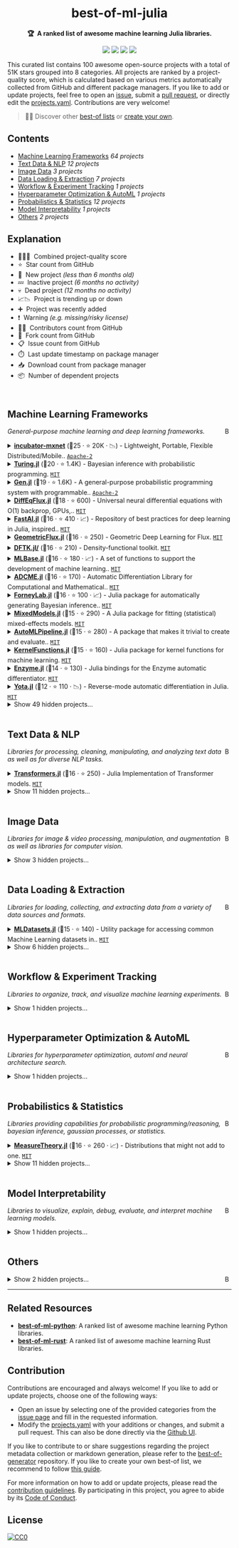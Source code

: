 <!-- markdownlint-disable -->
<h1 align="center">
    best-of-ml-julia
    <br>
</h1>

<p align="center">
    <strong>🏆&nbsp; A ranked list of awesome machine learning Julia libraries.</strong>
</p>

<p align="center">
    <a href="https://best-of.org" title="Best-of Badge"><img src="http://bit.ly/3o3EHNN"></a>
    <a href="#Contents" title="Project Count"><img src="https://img.shields.io/badge/projects-100-blue.svg?color=5ac4bf"></a>
    <a href="#Contribution" title="Contributions are welcome"><img src="https://img.shields.io/badge/contributions-welcome-green.svg"></a>
    <a href="https://github.com/e-tony/best-of-ml-julia/releases" title="Best-of Updates"><img src="https://img.shields.io/github/release-date/e-tony/best-of-ml-julia?color=green&label=updated"></a>
</p>

This curated list contains 100 awesome open-source projects with a total of 51K stars grouped into 8 categories. All projects are ranked by a project-quality score, which is calculated based on various metrics automatically collected from GitHub and different package managers. If you like to add or update projects, feel free to open an [issue](https://github.com/e-tony/best-of-ml-julia/issues/new/choose), submit a [pull request](https://github.com/e-tony/best-of-ml-julia/pulls), or directly edit the [projects.yaml](https://github.com/e-tony/best-of-ml-julia/edit/main/projects.yaml). Contributions are very welcome!

> 🧙‍♂️  Discover other [best-of lists](https://best-of.org) or [create your own](https://github.com/best-of-lists/best-of/blob/main/create-best-of-list.md).

## Contents

- [Machine Learning Frameworks](#machine-learning-frameworks) _64 projects_
- [Text Data & NLP](#text-data--nlp) _12 projects_
- [Image Data](#image-data) _3 projects_
- [Data Loading & Extraction](#data-loading--extraction) _7 projects_
- [Workflow & Experiment Tracking](#workflow--experiment-tracking) _1 projects_
- [Hyperparameter Optimization & AutoML](#hyperparameter-optimization--automl) _1 projects_
- [Probabilistics & Statistics](#probabilistics--statistics) _12 projects_
- [Model Interpretability](#model-interpretability) _1 projects_
- [Others](#others) _2 projects_

## Explanation
- 🥇🥈🥉&nbsp; Combined project-quality score
- ⭐️&nbsp; Star count from GitHub
- 🐣&nbsp; New project _(less than 6 months old)_
- 💤&nbsp; Inactive project _(6 months no activity)_
- 💀&nbsp; Dead project _(12 months no activity)_
- 📈📉&nbsp; Project is trending up or down
- ➕&nbsp; Project was recently added
- ❗️&nbsp; Warning _(e.g. missing/risky license)_
- 👨‍💻&nbsp; Contributors count from GitHub
- 🔀&nbsp; Fork count from GitHub
- 📋&nbsp; Issue count from GitHub
- ⏱️&nbsp; Last update timestamp on package manager
- 📥&nbsp; Download count from package manager
- 📦&nbsp; Number of dependent projects

<br>

## Machine Learning Frameworks

<a href="#contents"><img align="right" width="15" height="15" src="https://git.io/JtehR" alt="Back to top"></a>

_General-purpose machine learning and deep learning frameworks._

<details><summary><b><a href="https://github.com/apache/incubator-mxnet">incubator-mxnet</a></b> (🥇25 ·  ⭐ 20K · 📉) - Lightweight, Portable, Flexible Distributed/Mobile.. <code><a href="http://bit.ly/3nYMfla">Apache-2</a></code></summary>

- [GitHub](https://github.com/apache/incubator-mxnet) (👨‍💻 970 · 🔀 6.5K · 📥 24K · 📋 9.4K - 18% open · ⏱️ 06.11.2021):

	```
	git clone https://github.com/apache/incubator-mxnet
	```
</details>
<details><summary><b><a href="https://github.com/TuringLang/Turing.jl">Turing.jl</a></b> (🥇20 ·  ⭐ 1.4K) - Bayesian inference with probabilistic programming. <code><a href="http://bit.ly/34MBwT8">MIT</a></code></summary>

- [GitHub](https://github.com/TuringLang/Turing.jl) (👨‍💻 79 · 🔀 170 · 📋 860 - 21% open · ⏱️ 27.09.2021):

	```
	git clone https://github.com/TuringLang/Turing.jl
	```
</details>
<details><summary><b><a href="https://github.com/probcomp/Gen.jl">Gen.jl</a></b> (🥇19 ·  ⭐ 1.6K) - A general-purpose probabilistic programming system with programmable.. <code><a href="http://bit.ly/3nYMfla">Apache-2</a></code></summary>

- [GitHub](https://github.com/probcomp/Gen.jl) (👨‍💻 31 · 🔀 140 · 📋 250 - 54% open · ⏱️ 09.10.2021):

	```
	git clone https://github.com/probcomp/Gen.jl
	```
</details>
<details><summary><b><a href="https://github.com/SciML/DiffEqFlux.jl">DiffEqFlux.jl</a></b> (🥇18 ·  ⭐ 600) - Universal neural differential equations with O(1) backprop, GPUs,.. <code><a href="http://bit.ly/34MBwT8">MIT</a></code></summary>

- [GitHub](https://github.com/SciML/DiffEqFlux.jl) (👨‍💻 61 · 🔀 110 · 📋 290 - 25% open · ⏱️ 04.11.2021):

	```
	git clone https://github.com/SciML/DiffEqFlux.jl
	```
</details>
<details><summary><b><a href="https://github.com/FluxML/FastAI.jl">FastAI.jl</a></b> (🥈16 ·  ⭐ 410 · 📈) - Repository of best practices for deep learning in Julia, inspired.. <code><a href="http://bit.ly/34MBwT8">MIT</a></code></summary>

- [GitHub](https://github.com/FluxML/FastAI.jl) (👨‍💻 13 · 🔀 35 · 📋 31 - 25% open · ⏱️ 26.10.2021):

	```
	git clone https://github.com/FluxML/FastAI.jl
	```
</details>
<details><summary><b><a href="https://github.com/FluxML/GeometricFlux.jl">GeometricFlux.jl</a></b> (🥈16 ·  ⭐ 250) - Geometric Deep Learning for Flux. <code><a href="http://bit.ly/34MBwT8">MIT</a></code></summary>

- [GitHub](https://github.com/FluxML/GeometricFlux.jl) (👨‍💻 13 · 🔀 23 · 📋 86 - 56% open · ⏱️ 24.09.2021):

	```
	git clone https://github.com/yuehhua/GeometricFlux.jl
	```
</details>
<details><summary><b><a href="https://github.com/JuliaMolSim/DFTK.jl">DFTK.jl/</a></b> (🥈16 ·  ⭐ 210) - Density-functional toolkit. <code><a href="http://bit.ly/34MBwT8">MIT</a></code></summary>

- [GitHub](https://github.com/JuliaMolSim/DFTK.jl) (🔀 37 · 📋 160 - 33% open · ⏱️ 04.11.2021):

	```
	git clone https://github.com/JuliaMolSim/DFTK.jl/
	```
</details>
<details><summary><b><a href="https://github.com/JuliaStats/MLBase.jl">MLBase.jl</a></b> (🥈16 ·  ⭐ 180 · 📈) - A set of functions to support the development of machine learning.. <code><a href="http://bit.ly/34MBwT8">MIT</a></code></summary>

- [GitHub](https://github.com/JuliaStats/MLBase.jl) (👨‍💻 17 · 🔀 57 · 📋 21 - 33% open · ⏱️ 17.09.2021):

	```
	git clone https://github.com/JuliaStats/MLBase.jl
	```
</details>
<details><summary><b><a href="https://github.com/kailaix/ADCME.jl">ADCME.jl</a></b> (🥈16 ·  ⭐ 170) - Automatic Differentiation Library for Computational and Mathematical.. <code><a href="http://bit.ly/34MBwT8">MIT</a></code></summary>

- [GitHub](https://github.com/kailaix/ADCME.jl) (👨‍💻 4 · 🔀 44 · 📥 110 · 📋 40 - 37% open · ⏱️ 09.09.2021):

	```
	git clone https://github.com/kailaix/ADCME.jl
	```
</details>
<details><summary><b><a href="https://github.com/biaslab/ForneyLab.jl">ForneyLab.jl</a></b> (🥈16 ·  ⭐ 100 · 📈) - Julia package for automatically generating Bayesian inference.. <code><a href="http://bit.ly/34MBwT8">MIT</a></code></summary>

- [GitHub](https://github.com/biaslab/ForneyLab.jl) (👨‍💻 19 · 🔀 28 · 📋 65 - 23% open · ⏱️ 29.09.2021):

	```
	git clone https://github.com/biaslab/ForneyLab.jl
	```
</details>
<details><summary><b><a href="https://github.com/JuliaStats/MixedModels.jl">MixedModels.jl</a></b> (🥈15 ·  ⭐ 290) - A Julia package for fitting (statistical) mixed-effects models. <code><a href="http://bit.ly/34MBwT8">MIT</a></code></summary>

- [GitHub](https://github.com/JuliaStats/MixedModels.jl) (👨‍💻 23 · 🔀 41 · 📋 240 - 8% open · ⏱️ 03.11.2021):

	```
	git clone https://github.com/JuliaStats/MixedModels.jl
	```
</details>
<details><summary><b><a href="https://github.com/IBM/AutoMLPipeline.jl">AutoMLPipeline.jl</a></b> (🥈15 ·  ⭐ 280) - A package that makes it trivial to create and evaluate.. <code><a href="http://bit.ly/34MBwT8">MIT</a></code></summary>

- [GitHub](https://github.com/IBM/AutoMLPipeline.jl) (👨‍💻 4 · 🔀 21 · 📋 67 - 28% open · ⏱️ 04.11.2021):

	```
	git clone https://github.com/IBM/AutoMLPipeline.jl
	```
</details>
<details><summary><b><a href="https://github.com/JuliaGaussianProcesses/KernelFunctions.jl">KernelFunctions.jl</a></b> (🥈15 ·  ⭐ 160) - Julia package for kernel functions for machine learning. <code><a href="http://bit.ly/34MBwT8">MIT</a></code></summary>

- [GitHub](https://github.com/JuliaGaussianProcesses/KernelFunctions.jl) (👨‍💻 19 · 🔀 19 · 📋 140 - 41% open · ⏱️ 04.11.2021):

	```
	git clone https://github.com/JuliaGaussianProcesses/KernelFunctions.jl
	```
</details>
<details><summary><b><a href="https://github.com/wsmoses/Enzyme.jl">Enzyme.jl</a></b> (🥉14 ·  ⭐ 130) - Julia bindings for the Enzyme automatic differentiator. <code><a href="http://bit.ly/34MBwT8">MIT</a></code></summary>

- [GitHub](https://github.com/wsmoses/Enzyme.jl) (👨‍💻 10 · 🔀 13 · 📋 58 - 37% open · ⏱️ 01.11.2021):

	```
	git clone https://github.com/wsmoses/Enzyme.jl
	```
</details>
<details><summary><b><a href="https://github.com/dfdx/Yota.jl">Yota.jl</a></b> (🥉12 ·  ⭐ 110 · 📉) - Reverse-mode automatic differentiation in Julia. <code><a href="http://bit.ly/34MBwT8">MIT</a></code></summary>

- [GitHub](https://github.com/dfdx/Yota.jl) (👨‍💻 8 · 🔀 8 · 📋 45 - 15% open · ⏱️ 29.10.2021):

	```
	git clone https://github.com/dfdx/Yota.jl
	```
</details>
<details><summary>Show 49 hidden projects...</summary>

- <b><a href="https://github.com/FluxML/Flux.jl">Flux.jl</a></b> (🥇19 ·  ⭐ 3.3K) - Relax! Flux is the ML library that doesn't make you tensor. <code>❗Unlicensed</code>
- <b><a href="https://github.com/denizyuret/Knet.jl">Knet.jl</a></b> (🥇19 ·  ⭐ 1.3K) - Ko University deep learning framework. <code>❗Unlicensed</code>
- <b><a href="https://github.com/SciML/DifferentialEquations.jl">DifferentialEquations.jl</a></b> (🥇17 ·  ⭐ 2K) - Multi-language suite for high-performance solvers of.. <code>❗Unlicensed</code>
- <b><a href="https://github.com/alan-turing-institute/MLJ.jl">MLJ.jl</a></b> (🥇17 ·  ⭐ 1.2K) - A Julia machine learning framework. <code>❗Unlicensed</code>
- <b><a href="https://github.com/FluxML/Zygote.jl">Zygote.jl</a></b> (🥇17 ·  ⭐ 1.1K) - Intimate Affection Auditor. <code>❗Unlicensed</code>
- <b><a href="https://github.com/JuliaAI/MLJBase.jl">MLJBase.jl</a></b> (🥇17 ·  ⭐ 84) - Core functionality for the MLJ machine learning framework. <code><a href="http://bit.ly/34MBwT8">MIT</a></code>
- <b><a href="https://github.com/SciML/ModelingToolkit.jl">ModelingToolkit.jl</a></b> (🥈16 ·  ⭐ 870) - A modeling framework for automatically parallelized.. <code>❗Unlicensed</code>
- <b><a href="https://github.com/SciML/NeuralPDE.jl">NeuralPDE.jl</a></b> (🥈16 ·  ⭐ 480) - Physics-Informed Neural Networks (PINN) and Deep BSDE.. <code>❗Unlicensed</code>
- <b><a href="https://github.com/JuliaReinforcementLearning/ReinforcementLearning.jl">ReinforcementLearning.jl</a></b> (🥈16 ·  ⭐ 300) - A reinforcement learning package for Julia. <code>❗Unlicensed</code>
- <b><a href="https://github.com/SciML/OrdinaryDiffEq.jl">OrdinaryDiffEq.jl</a></b> (🥈16 ·  ⭐ 280) - High performance differential equation solvers for.. <code>❗Unlicensed</code>
- <b><a href="https://github.com/SciML/DiffEqBase.jl">DiffEqBase.jl</a></b> (🥈16 ·  ⭐ 160) - The lightweight Base library for shared types and.. <code>❗Unlicensed</code>
- <b><a href="https://github.com/JuliaStats/Distances.jl">Distances.jl</a></b> (🥈15 ·  ⭐ 310) - A Julia package for evaluating distances (metrics) between.. <code>❗Unlicensed</code>
- <b><a href="https://github.com/bensadeghi/DecisionTree.jl">DecisionTree.jl</a></b> (🥈15 ·  ⭐ 250) - Julia implementation of Decision Tree (CART) and.. <code>❗Unlicensed</code>
- <b><a href="https://github.com/malmaud/TensorFlow.jl">TensorFlow.jl</a></b> (🥉14 ·  ⭐ 840) - A Julia wrapper for TensorFlow. <code>❗Unlicensed</code>
- <b><a href="https://github.com/QuantumBFS/Yao.jl">Yao.jl</a></b> (🥉14 ·  ⭐ 600) - Extensible, Efficient Quantum Algorithm Design for Humans. <code>❗Unlicensed</code>
- <b><a href="https://github.com/cstjean/ScikitLearn.jl">ScikitLearn.jl</a></b> (🥉14 ·  ⭐ 460) - Julia implementation of the scikit-learn API.. <code>❗Unlicensed</code>
- <b><a href="https://github.com/FluxML/NNlib.jl">NNlib.jl</a></b> (🥉14 ·  ⭐ 120) - Neural Network primitives with multiple backends. <code>❗Unlicensed</code>
- <b><a href="https://github.com/SciML/ReservoirComputing.jl">ReservoirComputing.jl</a></b> (🥉14 ·  ⭐ 89) - Reservoir computing utilities for scientific machine.. <code><a href="http://bit.ly/34MBwT8">MIT</a></code>
- <b><a href="https://github.com/IBM/TSML.jl">TSML.jl</a></b> (🥉14 ·  ⭐ 71) - A package for time series data processing, classification, clustering, and.. <code><a href="http://bit.ly/34MBwT8">MIT</a></code>
- <b><a href="https://github.com/FluxML/FluxTraining.jl">FluxTraining.jl</a></b> (🥉14 ·  ⭐ 49) - A flexible neural net training library inspired by fast.ai. <code><a href="http://bit.ly/34MBwT8">MIT</a></code>
- <b><a href="https://github.com/pluskid/Mocha.jl">Mocha.jl</a></b> (🥉13 ·  ⭐ 1.3K · 💀) - Deep Learning framework for Julia. <code>❗Unlicensed</code>
- <b><a href="https://github.com/JuliaStats/Clustering.jl">Clustering.jl</a></b> (🥉13 ·  ⭐ 260 · 💤) - A Julia package for data clustering. <code>❗Unlicensed</code>
- <b><a href="https://github.com/dmlc/XGBoost.jl">XGBoost.jl</a></b> (🥉13 ·  ⭐ 200 · 💤) - XGBoost Julia Package. <code>❗Unlicensed</code>
- <b><a href="https://github.com/JuliaGPU/ArrayFire.jl">ArrayFire.jl</a></b> (🥉13 ·  ⭐ 190 · 💤) - Julia wrapper for the ArrayFire library. <code>❗Unlicensed</code>
- <b><a href="https://github.com/hshindo/Merlin.jl">Merlin.jl</a></b> (🥉13 ·  ⭐ 150 · 💀) - Deep Learning for Julia. <code><a href="http://bit.ly/34MBwT8">MIT</a></code>
- <b><a href="https://github.com/madsjulia/Mads.jl">Mads.jl</a></b> (🥉13 ·  ⭐ 82) - MADS: Model Analysis & Decision Support. <code>❗Unlicensed</code>
- <b><a href="https://github.com/SciML/DiffEqParamEstim.jl">DiffEqParamEstim.jl</a></b> (🥉13 ·  ⭐ 33) - Easy scientific machine learning (SciML) parameter.. <code>❗Unlicensed</code>
- <b><a href="https://github.com/JuliaGaussianProcesses/Stheno.jl">Stheno.jl</a></b> (🥉12 ·  ⭐ 280) - Probabilistic Programming with Gaussian processes in Julia. <code>❗Unlicensed</code>
- <b><a href="https://github.com/brian-j-smith/Mamba.jl">Mamba.jl</a></b> (🥉12 ·  ⭐ 240 · 💀) - Markov chain Monte Carlo (MCMC) for Bayesian analysis in.. <code>❗Unlicensed</code>
- <b><a href="https://github.com/denizyuret/AutoGrad.jl">AutoGrad.jl</a></b> (🥉12 ·  ⭐ 150) - Julia port of the Python autograd package. <code>❗Unlicensed</code>
- <b><a href="https://github.com/JuliaML/LossFunctions.jl">LossFunctions.jl</a></b> (🥉12 ·  ⭐ 100) - Julia package of loss functions for machine learning. <code>❗Unlicensed</code>
- <b><a href="https://github.com/dillondaudert/UMAP.jl">UMAP.jl</a></b> (🥉12 ·  ⭐ 87 · 💤) - Uniform Manifold Approximation and Projection (UMAP) implementation in.. <code><a href="http://bit.ly/34MBwT8">MIT</a></code>
- <b><a href="https://github.com/mschauer/CausalInference.jl">CausalInference.jl</a></b> (🥉12 ·  ⭐ 78) - Causal inference, graphical models and structure.. <code>❗Unlicensed</code>
- <b><a href="https://github.com/JuliaStats/Loess.jl">Loess.jl</a></b> (🥉12 ·  ⭐ 64 · 💤) - Local regression, so smooooth!. <code>❗Unlicensed</code>
- <b><a href="https://github.com/xiaodaigh/JLBoost.jl">JLBoost.jl</a></b> (🥉12 ·  ⭐ 63 · 💤) - A 100%-Julia implementation of Gradient-Boosting Regression Tree.. <code><a href="http://bit.ly/34MBwT8">MIT</a></code>
- <b><a href="https://github.com/bat/bat">bat</a></b> (🥉12 ·  ⭐ 58 · 💤) - Bayesian analysis toolkit http://mpp.mpg.de/bat. <code>❗Unlicensed</code>
- <b><a href="https://github.com/Chemellia/AtomicGraphNets.jl">AtomicGraphNets.jl</a></b> (🥉12 ·  ⭐ 48) - Atomic graph models for molecules and crystals in Julia. <code><a href="http://bit.ly/34MBwT8">MIT</a></code>
- <b><a href="https://github.com/JuliaML/Reinforce.jl">Reinforce.jl</a></b> (🥉11 ·  ⭐ 190) - Abstractions, algorithms, and utilities for reinforcement.. <code>❗Unlicensed</code>
- <b><a href="https://github.com/SciML/DiffEqBayes.jl">DiffEqBayes.jl</a></b> (🥉11 ·  ⭐ 100) - Extension functionality which uses Stan.jl,.. <code>❗Unlicensed</code>
- <b><a href="https://github.com/FluxML/ONNX.jl">ONNX.jl</a></b> (🥉11 ·  ⭐ 87) - Read ONNX graphs in Julia. <code>❗Unlicensed</code>
- <b><a href="https://github.com/mossr/BeautifulAlgorithms.jl">BeautifulAlgorithms.jl</a></b> (🥉10 ·  ⭐ 910 · ➕) - Concise and beautiful algorithms written in Julia. <code>❗Unlicensed</code>
- <b><a href="https://github.com/FluxML/Torch.jl">Torch.jl</a></b> (🥉10 ·  ⭐ 140 · 💤) - Sensible extensions for exposing torch in Julia. <code>❗Unlicensed</code>
- <b><a href="https://github.com/JuliaStats/NMF.jl">NMF.jl</a></b> (🥉10 ·  ⭐ 71) - A Julia package for non-negative matrix factorization. <code>❗Unlicensed</code>
- <b><a href="https://github.com/bhattlab/lathe">lathe</a></b> (🥉10 ·  ⭐ 49) - A tool for generating bacterial genomes from metagenomes with nanopore long.. <code><a href="http://bit.ly/34MBwT8">MIT</a></code>
- <b><a href="https://github.com/davidavdav/ROCAnalysis.jl">ROCAnalysis.jl</a></b> (🥉10 ·  ⭐ 27) - Receiver Operating Characteristics and functions for.. <code>❗Unlicensed</code>
- <b><a href="https://github.com/wildart/ManifoldLearning.jl">ManifoldLearning.jl</a></b> (🥉9 ·  ⭐ 61) - A Julia package for manifold learning and nonlinear.. <code>❗Unlicensed</code>
- <b><a href="https://github.com/trthatcher/DiscriminantAnalysis.jl">DiscriminantAnalysis.jl</a></b> (🥉9 ·  ⭐ 8 · 💤) - Regularized discriminant analysis in Julia. <code><a href="http://bit.ly/34MBwT8">MIT</a></code>
- <b><a href="https://github.com/alan-turing-institute/TimeSeriesClassification.jl">TimeSeriesClassification.jl</a></b> (🥉8 ·  ⭐ 19 · 💤) - Machine Learning with Time Series in Julia. <code><a href="http://bit.ly/34MBwT8">MIT</a></code>
- <b><a href="https://github.com/JuliaML/OpenAIGym.jl">OpenAIGym.jl</a></b> (🥉7 ·  ⭐ 93 · 💀) - OpenAI's Gym binding for Julia. <code>❗Unlicensed</code>
</details>
<br>

## Text Data & NLP

<a href="#contents"><img align="right" width="15" height="15" src="https://git.io/JtehR" alt="Back to top"></a>

_Libraries for processing, cleaning, manipulating, and analyzing text data as well as for diverse NLP tasks._

<details><summary><b><a href="https://github.com/chengchingwen/Transformers.jl">Transformers.jl</a></b> (🥇16 ·  ⭐ 250) - Julia Implementation of Transformer models. <code><a href="http://bit.ly/34MBwT8">MIT</a></code></summary>

- [GitHub](https://github.com/chengchingwen/Transformers.jl) (👨‍💻 11 · 🔀 39 · 📋 34 - 35% open · ⏱️ 03.09.2021):

	```
	git clone https://github.com/chengchingwen/Transformers.jl
	```
</details>
<details><summary>Show 11 hidden projects...</summary>

- <b><a href="https://github.com/JuliaText/TextAnalysis.jl">TextAnalysis.jl</a></b> (🥇15 ·  ⭐ 320 · 📉) - Julia package for text analysis. <code>❗Unlicensed</code>
- <b><a href="https://github.com/sbos/AdaGram.jl">AdaGram.jl</a></b> (🥈11 ·  ⭐ 160 · 💀) - Adaptive Skip-gram implementation in Julia. <code><a href="http://bit.ly/34MBwT8">MIT</a></code>
- <b><a href="https://github.com/JuliaText/WordTokenizers.jl">WordTokenizers.jl</a></b> (🥈11 ·  ⭐ 75 · 💤) - High performance tokenizers for natural language.. <code>❗Unlicensed</code>
- <b><a href="https://github.com/JuliaText/Embeddings.jl">Embeddings.jl</a></b> (🥈11 ·  ⭐ 58 · 💀) - Functions and data dependencies for loading various word.. <code><a href="http://bit.ly/34MBwT8">MIT</a></code>
- <b><a href="https://github.com/JuliaText/Languages.jl">Languages.jl</a></b> (🥉10 ·  ⭐ 38 · 💤) - A package for working with human languages. <code>❗Unlicensed</code>
- <b><a href="https://github.com/JuliaText/TextModels.jl">TextModels.jl</a></b> (🥉10 ·  ⭐ 14) - Neural Network based models for Natural Language Processing. <code>❗Unlicensed</code>
- <b><a href="https://github.com/chengchingwen/BytePairEncoding.jl">BytePairEncoding.jl</a></b> (🥉10 ·  ⭐ 5 · 💤) - Julia implementation of Byte Pair Encoding for NLP. <code><a href="http://bit.ly/34MBwT8">MIT</a></code>
- <b><a href="https://github.com/JuliaText/Word2Vec.jl">Word2Vec.jl</a></b> (🥉9 ·  ⭐ 56 · 💤) - Julia interface to word2vec. <code>❗Unlicensed</code>
- <b><a href="https://github.com/JuliaText/WordNet.jl">WordNet.jl</a></b> (🥉9 ·  ⭐ 26 · 💀) - A Julia package for Princeton's WordNet. <code>❗Unlicensed</code>
- <b><a href="https://github.com/slycoder/TopicModels.jl">TopicModels.jl</a></b> (🥉8 ·  ⭐ 33 · 💀) - TopicModels for Julia. <code><a href="http://bit.ly/34MBwT8">MIT</a></code>
- <b><a href="https://github.com/JuliaText/Snowball.jl">Snowball.jl</a></b> (🥉5 ·  ⭐ 1 · 💤) - Snowball stemming algorithms. <code><a href="http://bit.ly/34MBwT8">MIT</a></code>
</details>
<br>

## Image Data

<a href="#contents"><img align="right" width="15" height="15" src="https://git.io/JtehR" alt="Back to top"></a>

_Libraries for image & video processing, manipulation, and augmentation as well as libraries for computer vision._

<details><summary>Show 3 hidden projects...</summary>

- <b><a href="https://github.com/FluxML/Metalhead.jl">Metalhead.jl</a></b> (🥇17 ·  ⭐ 230 · 📈) - Computer vision models for Flux. <code>❗Unlicensed</code>
- <b><a href="https://github.com/JuliaImages/Images.jl">Images.jl</a></b> (🥉15 ·  ⭐ 460) - An image library for Julia. <code>❗Unlicensed</code>
- <b><a href="https://github.com/Evizero/Augmentor.jl">Augmentor.jl</a></b> (🥉13 ·  ⭐ 110) - A fast image augmentation library in Julia for machine.. <code>❗Unlicensed</code>
</details>
<br>

## Data Loading & Extraction

<a href="#contents"><img align="right" width="15" height="15" src="https://git.io/JtehR" alt="Back to top"></a>

_Libraries for loading, collecting, and extracting data from a variety of data sources and formats._

<details><summary><b><a href="https://github.com/JuliaML/MLDatasets.jl">MLDatasets.jl</a></b> (🥈15 ·  ⭐ 140) - Utility package for accessing common Machine Learning datasets in.. <code><a href="http://bit.ly/34MBwT8">MIT</a></code></summary>

- [GitHub](https://github.com/JuliaML/MLDatasets.jl) (👨‍💻 16 · 🔀 31 · 📥 13 · 📋 32 - 40% open · ⏱️ 07.11.2021):

	```
	git clone https://github.com/JuliaML/MLDatasets.jl
	```
</details>
<details><summary>Show 6 hidden projects...</summary>

- <b><a href="https://github.com/JuliaData/DataFrames.jl">DataFrames.jl</a></b> (🥇19 ·  ⭐ 1.2K) - In-memory tabular data in Julia. <code>❗Unlicensed</code>
- <b><a href="https://github.com/oxinabox/DataDeps.jl">DataDeps.jl</a></b> (🥈13 ·  ⭐ 99) - reproducible data setup for reproducible science. <code>❗Unlicensed</code>
- <b><a href="https://github.com/lorenzoh/DataAugmentation.jl">DataAugmentation.jl</a></b> (🥈13 ·  ⭐ 14) - Flexible data augmentation library for machine and deep.. <code><a href="http://bit.ly/34MBwT8">MIT</a></code>
- <b><a href="https://github.com/JuliaML/MLDataUtils.jl">JuliaML/MLDataUtils.jl</a></b> (🥉11 ·  ⭐ 91 · 💤) - Utility package for generating, loading, splitting,.. <code>❗Unlicensed</code>
- <b><a href="https://github.com/JuliaML/MLDataPattern.jl">MLDataPattern.jl</a></b> (🥉11 ·  ⭐ 49) - Utility package for subsetting, resampling, iteration,.. <code>❗Unlicensed</code>
- <b><a href="https://github.com/JuliaText/CorpusLoaders.jl">CorpusLoaders.jl</a></b> (🥉11 ·  ⭐ 25) - A variety of loaders for various NLP corpora. <code>❗Unlicensed</code>
</details>
<br>

## Workflow & Experiment Tracking

<a href="#contents"><img align="right" width="15" height="15" src="https://git.io/JtehR" alt="Back to top"></a>

_Libraries to organize, track, and visualize machine learning experiments._

<details><summary>Show 1 hidden projects...</summary>

- <b><a href="https://github.com/JuliaLogging/TensorBoardLogger.jl">TensorBoardLogger.jl</a></b> (🥇13 ·  ⭐ 75) - Easy peasy logging to TensorBoard with Julia. <code><a href="http://bit.ly/34MBwT8">MIT</a></code>
</details>
<br>

## Hyperparameter Optimization & AutoML

<a href="#contents"><img align="right" width="15" height="15" src="https://git.io/JtehR" alt="Back to top"></a>

_Libraries for hyperparameter optimization, automl and neural architecture search._

<details><summary>Show 1 hidden projects...</summary>

- <b><a href="https://github.com/JuliaAI/MLJTuning.jl">MLJTuning.jl</a></b> (🥇14 ·  ⭐ 49) - Hyperparameter optimization algorithms for use in the MLJ machine.. <code><a href="http://bit.ly/34MBwT8">MIT</a></code>
</details>
<br>

## Probabilistics & Statistics

<a href="#contents"><img align="right" width="15" height="15" src="https://git.io/JtehR" alt="Back to top"></a>

_Libraries providing capabilities for probabilistic programming/reasoning, bayesian inference, gaussian processes, or statistics._

<details><summary><b><a href="https://github.com/cscherrer/MeasureTheory.jl">MeasureTheory.jl</a></b> (🥇16 ·  ⭐ 260 · 📈) - Distributions that might not add to one. <code><a href="http://bit.ly/34MBwT8">MIT</a></code></summary>

- [GitHub](https://github.com/cscherrer/MeasureTheory.jl) (👨‍💻 11 · 🔀 24 · 📋 54 - 68% open · ⏱️ 05.11.2021):

	```
	git clone https://github.com/cscherrer/MeasureTheory.jl
	```
</details>
<details><summary>Show 11 hidden projects...</summary>

- <b><a href="https://github.com/JuliaStats/Distributions.jl">Distributions.jl</a></b> (🥇18 ·  ⭐ 780) - A Julia package for probability distributions and.. <code>❗Unlicensed</code>
- <b><a href="https://github.com/JuliaStats/GLM.jl">GLM.jl</a></b> (🥈15 ·  ⭐ 420) - Generalized linear models in Julia. <code>❗Unlicensed</code>
- <b><a href="https://github.com/STOR-i/GaussianProcesses.jl">GaussianProcesses.jl</a></b> (🥈15 ·  ⭐ 260) - A Julia package for Gaussian Processes. <code>❗Unlicensed</code>
- <b><a href="https://github.com/JuliaStats/HypothesisTests.jl">HypothesisTests.jl</a></b> (🥈15 ·  ⭐ 200) - Hypothesis tests for Julia. <code>❗Unlicensed</code>
- <b><a href="https://github.com/JuliaStats/MultivariateStats.jl">MultivariateStats.jl</a></b> (🥉14 ·  ⭐ 260) - A Julia package for multivariate statistics and data.. <code>❗Unlicensed</code>
- <b><a href="https://github.com/zenna/Omega.jl">Omega.jl</a></b> (🥉13 ·  ⭐ 99 · 💤) - Causal, Higher-Order, Probabilistic Programming. <code><a href="http://bit.ly/34MBwT8">MIT</a></code>
- <b><a href="https://github.com/queryverse/ReadStat.jl">ReadStat.jl</a></b> (🥉13 ·  ⭐ 68) - Read files from Stata, SAS, and SPSS. <code><a href="http://bit.ly/34MBwT8">MIT</a></code>
- <b><a href="https://github.com/davidavdav/GaussianMixtures.jl">GaussianMixtures.jl</a></b> (🥉13 ·  ⭐ 63) - Large scale Gaussian Mixture Models. <code>❗Unlicensed</code>
- <b><a href="https://github.com/JuliaStats/KernelDensity.jl">KernelDensity.jl</a></b> (🥉11 ·  ⭐ 120 · 📉) - Kernel density estimators for Julia. <code>❗Unlicensed</code>
- <b><a href="https://github.com/JuliaStats/GLMNet.jl">GLMNet.jl</a></b> (🥉11 ·  ⭐ 83) - Julia wrapper for fitting Lasso/ElasticNet GLM models using.. <code>❗Unlicensed</code>
- <b><a href="https://github.com/cscherrer/SossMLJ.jl">cscherrer/SossMLJ.jl</a></b> (🥉9 ·  ⭐ 14 · 💤) - SossMLJ makes it easy to build MLJ machines from user-.. <code><a href="http://bit.ly/34MBwT8">MIT</a></code>
</details>
<br>

## Model Interpretability

<a href="#contents"><img align="right" width="15" height="15" src="https://git.io/JtehR" alt="Back to top"></a>

_Libraries to visualize, explain, debug, evaluate, and interpret machine learning models._

<details><summary>Show 1 hidden projects...</summary>

- <b><a href="https://github.com/ashryaagr/Fairness.jl">Fairness.jl</a></b> (🥇13 ·  ⭐ 24) - Julia Toolkit with fairness metrics and bias mitigation algorithms. <code><a href="http://bit.ly/34MBwT8">MIT</a></code>
</details>
<br>

## Others

<a href="#contents"><img align="right" width="15" height="15" src="https://git.io/JtehR" alt="Back to top"></a>

<details><summary>Show 2 hidden projects...</summary>

- <b><a href="https://github.com/JuliaReinforcementLearning/ReinforcementLearningZoo.jl">ReinforcementLearningZoo.jl</a></b> (🥇11 ·  ⭐ 45 · 📉) -  <code><a href="http://bit.ly/34MBwT8">MIT</a></code>
- <b><a href="https://github.com/JuliaReinforcementLearning/DistributedReinforcementLearning.jl">DistributedReinforcementLearning.jl</a></b> (🥉7 ·  ⭐ 7 · 💤) - If it works, it works everywhere!. <code><a href="http://bit.ly/34MBwT8">MIT</a></code>
</details>

---

## Related Resources

- [**best-of-ml-python**](https://github.com/ml-tooling/best-of-ml-python): A ranked list of awesome machine learning Python libraries.
- [**best-of-ml-rust**](https://github.com/e-tony/best-of-ml-rust): A ranked list of awesome machine learning Rust libraries.

## Contribution

Contributions are encouraged and always welcome! If you like to add or update projects, choose one of the following ways:

- Open an issue by selecting one of the provided categories from the [issue page](https://github.com/e-tony/best-of-ml-julia/issues/new/choose) and fill in the requested information.
- Modify the [projects.yaml](https://github.com/e-tony/best-of-ml-julia/blob/main/projects.yaml) with your additions or changes, and submit a pull request. This can also be done directly via the [Github UI](https://github.com/e-tony/best-of-ml-julia/edit/main/projects.yaml).

If you like to contribute to or share suggestions regarding the project metadata collection or markdown generation, please refer to the [best-of-generator](https://github.com/best-of-lists/best-of-generator) repository. If you like to create your own best-of list, we recommend to follow [this guide](https://github.com/best-of-lists/best-of/blob/main/create-best-of-list.md).

For more information on how to add or update projects, please read the [contribution guidelines](https://github.com/e-tony/best-of-ml-julia/blob/main/CONTRIBUTING.md). By participating in this project, you agree to abide by its [Code of Conduct](https://github.com/e-tony/best-of-ml-julia/blob/main/.github/CODE_OF_CONDUCT.md).

## License

[![CC0](https://mirrors.creativecommons.org/presskit/buttons/88x31/svg/by-sa.svg)](https://creativecommons.org/licenses/by-sa/4.0/)
